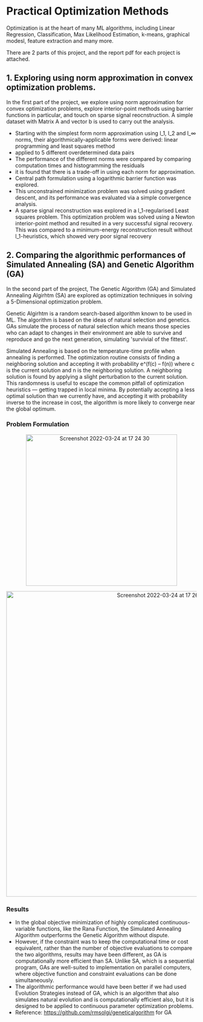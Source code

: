 # Practical Optimization Methods

Optimization is at the heart of many ML algorithms, including Linear Regression, Classification, Max Likelihood Estimation, k-means, graphical modesl, feature extraction and many more.

There are 2 parts of this project, and the report pdf for each project is attached.

## 1. Exploring using norm approximation in convex optimization problems.

In the first part of the project, we explore using norm approximation for convex optimization problems, explore interior-point methods using barrier functions in particular, and touch on sparse signal reocnstruction. A simple dataset with Matrix A and vector b is used to carry out the analysis.

- Starting with the simplest form norm approximation using l_1, l_2  and l_∞ norms, their algorithmically-applicable forms were derived: linear programming and least squares method 
- applied to 5 different overdetermined data pairs
- The performance of the different norms were compared by comparing computation times and histogramming the residuals
- it is found that there is a trade-off in using each norm for approximation. 
- Central path formulation using a logarithmic barrier function was explored. 
- This unconstrained minimization problem was solved using gradient descent, and its performance was evaluated via a simple convergence analysis. 
- A sparse signal reconstruction was explored in a l_1-regularised Least squares problem. This optimization problem was solved using a Newton interior-point method and resulted in a very successful signal recovery. This was compared to a minimum-energy reconstruction result without l_1-heuristics, which showed very poor signal recovery

## 2. Comparing the algorithmic performances of Simulated Annealing (SA) and Genetic Algorithm (GA)

In the second part of the project, The Genetic Algorithm (GA) and Simulated Annealing Algirhtm (SA) are explored as optimization techniques in solving a 5-Dimensional optimization problem.

Genetic Algirhtm is a random search-based algorithm known to be used in ML. The algorithm is based on the ideas of natural selection and genetics. GAs simulate the process of natural selection which means those species who can adapt to changes in their environment are able to survive and reproduce and go the next generation, simulating 'survivial of the fittest'.

Simulated Annealing is based on the temperature-time profile when annealing is performed. The optimization routine consists of finding a neighboring solution and accepting it with probability e^(f(c) – f(n)) where c is the current solution and n is the neighboring solution. A neighboring solution is found by applying a slight perturbation to the current solution. This randomness is useful to escape the common pitfall of optimization heuristics — getting trapped in local minima. By potentially accepting a less optimal solution than we currently have, and accepting it with probability inverse to the increase in cost, the algorithm is more likely to converge near the global optimum.

### Problem Formulation

<p align="center">
<img width="400" alt="Screenshot 2022-03-24 at 17 24 30" src="https://user-images.githubusercontent.com/71874390/160012829-07a0c797-f44a-49ef-b081-9d3f7e759d2d.png">
</p>
<p align="center">
<img width="807" alt="Screenshot 2022-03-24 at 17 26 59" src="https://user-images.githubusercontent.com/71874390/160042392-61ad0b83-1411-48c1-aa43-39b5e5f33278.png">
</p>

### Results

-  In the global objective minimization of highly complicated continuous-variable functions, like the Rana Function, the Simulated Annealing Algorithm outperforms the Genetic Algorithm without dispute.
-  However, if the constraint was to keep the computational time or cost equivalent, rather than the number of objective evaluations to compare the two algorithms, results may have been different, as GA is computationally more efficient than SA. Unlike SA, which is a sequential program, GAs are well-suited to implementation on parallel computers, where objective function and constraint evaluations can be done simultaneously. 
- The algorithmic performance would have been better if we had used Evolution Strategies instead of GA, which is an algorithm that also simulates natural evolution and is computationally efficient also, but it is designed to be applied to continuous parameter optimization problems.
- Reference: https://github.com/rmsolgi/geneticalgorithm for GA


